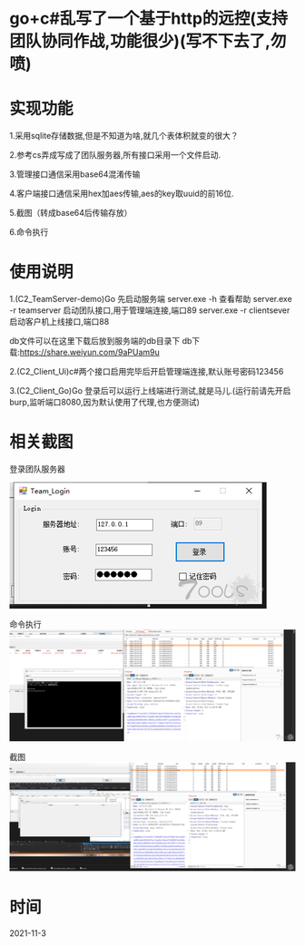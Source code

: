 # go+c#乱写了一个基于http的远控(支持团队协同作战,功能很少)(写不下去了,勿喷)
# 实现功能
1.采用sqlite存储数据,但是不知道为啥,就几个表体积就变的很大？

2.参考cs弄成写成了团队服务器,所有接口采用一个文件启动.

3.管理接口通信采用base64混淆传输

4.客户端接口通信采用hex加aes传输,aes的key取uuid的前16位.

5.截图（转成base64后传输存放）

6.命令执行

# 使用说明
1.(C2_TeamServer-demo)Go 先启动服务端
server.exe -h 查看帮助
server.exe -r teamserver     启动团队接口,用于管理端连接,端口89
server.exe -r clientsever      启动客户机上线接口,端口88

db文件可以在这里下载后放到服务端的db目录下   db下载:https://share.weiyun.com/9aPUam9u

2.(C2_Client_Ui)c#两个接口启用完毕后开启管理端连接,默认账号密码123456

3.(C2_Client_Go)Go  登录后可以运行上线端进行测试,就是马儿.(运行前请先开启burp,监听端口8080,因为默认使用了代理,也方便测试)


# 相关截图

登录团队服务器

![login](https://github.com/TRYblog/C2_Demo/blob/main/login.png "login")

命令执行
![cmd](https://github.com/TRYblog/C2_Demo/blob/main/cmd.png "cmd")

截图
![sc](https://github.com/TRYblog/C2_Demo/blob/main/sc.png "sc")

# 时间
2021-11-3
